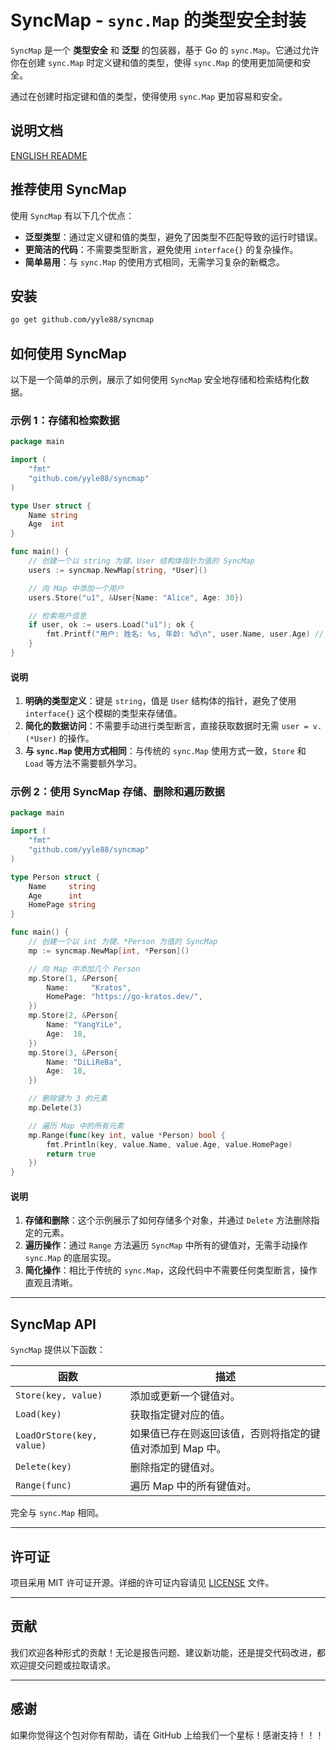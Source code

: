 # SyncMap - `sync.Map` 的类型安全封装

`SyncMap` 是一个 **类型安全** 和 **泛型** 的包装器，基于 Go 的 `sync.Map`。它通过允许你在创建 `sync.Map` 时定义键和值的类型，使得 `sync.Map` 的使用更加简便和安全。

通过在创建时指定键和值的类型，使得使用 `sync.Map` 更加容易和安全。

## 说明文档

[ENGLISH README](README.md)

## 推荐使用 SyncMap

使用 `SyncMap` 有以下几个优点：

- **泛型类型**：通过定义键和值的类型，避免了因类型不匹配导致的运行时错误。
- **更简洁的代码**：不需要类型断言，避免使用 `interface{}` 的复杂操作。
- **简单易用**：与 `sync.Map` 的使用方式相同，无需学习复杂的新概念。

## 安装

```bash
go get github.com/yyle88/syncmap
```

## 如何使用 SyncMap

以下是一个简单的示例，展示了如何使用 `SyncMap` 安全地存储和检索结构化数据。

### 示例 1：存储和检索数据

```go
package main

import (
	"fmt"
	"github.com/yyle88/syncmap"
)

type User struct {
	Name string
	Age  int
}

func main() {
	// 创建一个以 string 为键、User 结构体指针为值的 SyncMap
	users := syncmap.NewMap[string, *User]()

	// 向 Map 中添加一个用户
	users.Store("u1", &User{Name: "Alice", Age: 30})

	// 检索用户信息
	if user, ok := users.Load("u1"); ok {
		fmt.Printf("用户: 姓名: %s, 年龄: %d\n", user.Name, user.Age) // 输出: 用户: 姓名: Alice, 年龄: 30
	}
}
```

#### 说明

1. **明确的类型定义**：键是 `string`，值是 `User` 结构体的指针，避免了使用 `interface{}` 这个模糊的类型来存储值。
2. **简化的数据访问**：不需要手动进行类型断言，直接获取数据时无需 `user = v.(*User)` 的操作。
3. **与 `sync.Map` 使用方式相同**：与传统的 `sync.Map` 使用方式一致，`Store` 和 `Load` 等方法不需要额外学习。

### 示例 2：使用 SyncMap 存储、删除和遍历数据

```go
package main

import (
	"fmt"
	"github.com/yyle88/syncmap"
)

type Person struct {
	Name     string
	Age      int
	HomePage string
}

func main() {
	// 创建一个以 int 为键、*Person 为值的 SyncMap
	mp := syncmap.NewMap[int, *Person]()

	// 向 Map 中添加几个 Person
	mp.Store(1, &Person{
		Name:     "Kratos",
		HomePage: "https://go-kratos.dev/",
	})
	mp.Store(2, &Person{
		Name: "YangYiLe",
		Age:  18,
	})
	mp.Store(3, &Person{
		Name: "DiLiReBa",
		Age:  18,
	})

	// 删除键为 3 的元素
	mp.Delete(3)

	// 遍历 Map 中的所有元素
	mp.Range(func(key int, value *Person) bool {
		fmt.Println(key, value.Name, value.Age, value.HomePage)
		return true
	})
}
```

#### 说明

1. **存储和删除**：这个示例展示了如何存储多个对象，并通过 `Delete` 方法删除指定的元素。
2. **遍历操作**：通过 `Range` 方法遍历 `SyncMap` 中所有的键值对，无需手动操作 `sync.Map` 的底层实现。
3. **简化操作**：相比于传统的 `sync.Map`，这段代码中不需要任何类型断言，操作直观且清晰。

---

## SyncMap API

`SyncMap` 提供以下函数：

| 函数                        | 描述                              |
|---------------------------|---------------------------------|
| `Store(key, value)`       | 添加或更新一个键值对。                     |
| `Load(key)`               | 获取指定键对应的值。                      |
| `LoadOrStore(key, value)` | 如果值已存在则返回该值，否则将指定的键值对添加到 Map 中。 |
| `Delete(key)`             | 删除指定的键值对。                       |
| `Range(func)`             | 遍历 Map 中的所有键值对。                 |

完全与 `sync.Map` 相同。

---

## 许可证

项目采用 MIT 许可证开源。详细的许可证内容请见 [LICENSE](LICENSE) 文件。

---

## 贡献

我们欢迎各种形式的贡献！无论是报告问题、建议新功能，还是提交代码改进，都欢迎提交问题或拉取请求。

---

## 感谢

如果你觉得这个包对你有帮助，请在 GitHub 上给我们一个星标！感谢支持！！！
